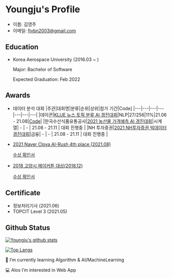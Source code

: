 # Youngju's Profile
- 이름: 김영주
- 이메일: fjvbn2003@gmail.com

## Education
- Korea Aerospace University (2016.03 ~  )

  Major: Bachelor of Software

  Expected Graduation: Feb 2022


## Awards
- 데이터 분석 대회
  |주관|대회명|분류|순위|상위|참가 기간|Code]
  |---|---|---|---|---|---|---|
  |데이콘|[KLUE 뉴스 토픽 분류 AI 경진대회](https://dacon.io/competitions/official/235747/overview/description)|NLP|27/256|11%|21.06 - 21.08|[Code](https://dacon.io/competitions/official/235747/codeshare/3050?page=1&dtype=recent)|
  |한국수산식품유통공사|[2021 농산물 가격예측 AI 경진대회](https://dacon.io/competitions/official/235801/overview/description)|시계열| - | - | 21.08 - 21.11 | 대회 진행중 |
  |NH 투자증권|[2021 NH투자증권 빅데이터 경진대회](https://dacon.io/competitions/official/235798/overview/description)|금융| - | - | 21.08 - 21.11 | 대회 진행중 |
  

- [2021 Naver Clova AI-Rush 4th place (2021.08)](https://campaign.naver.com/clova_airush/)

  [수상 확인서](./naver_airush_2021/airush2021_수상확인서_short.png)
- [2018 고양시 메이커톤 대상(2018.12)](https://www.mygoyang.com/news/articleView.html?idxno=49180)

  [수상 확인서](
    ./goyang/고양시_메이커톤_수상확인서.jpg
  )

## Certificate
- 정보처리기사 (2021.06)
- TOPCIT Level 3 (2021.05)

## Github Status

[![Youngju's github stats](https://github-readme-stats.vercel.app/api?username=fjvbn2003)](https://github.com/anuraghazra/github-readme-stats)

[![Top Langs](https://github-readme-stats.vercel.app/api/top-langs/?username=fjvbn2003&layout=compact)](https://github.com/anuraghazra/github-readme-stats)

🌱 I’m currently learning Algorithm & AI/MachineLearning 

💻 Alos I’m interested in Web App

